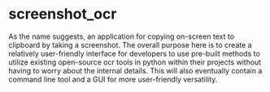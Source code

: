# screenshot_ocr
As the name suggests, an application for copying on-screen text to clipboard by taking a screenshot.
The overall purpose here is to create a relatively user-friendly interface for developers to use pre-built methods
to utilize existing open-source ocr tools in python within their projects without having to worry about the internal
details. This will also eventually contain a command line tool and a GUI for more user-friendly versatility.